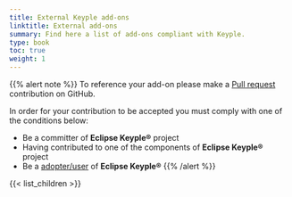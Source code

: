 ```yaml
---
title: External Keyple add-ons
linktitle: External add-ons
summary: Find here a list of add-ons compliant with Keyple.
type: book
toc: true
weight: 1
---
```


{{% alert note %}}
To reference your add-on please make a [Pull request](https://github.com/eclipse/keyple-website/pulls) contribution on GitHub.

In order for your contribution to be accepted you must comply with one of the conditions below:

- Be a committer of **Eclipse Keyple®** project
- Having contributed to one of the components of **Eclipse Keyple®** project
- Be a [adopter/user](https://iot.eclipse.org/adopters/) of **Eclipse Keyple®**
{{% /alert %}}

{{< list_children >}}
